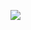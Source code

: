 [![](https://github.com/imglib/imglib2-mesh/actions/workflows/build-main.yml/badge.svg)](https://github.com/imglib/imglib2-mesh/actions/workflows/build-main.yml)
